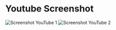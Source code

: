 # Youtube Screenshot
![Screenshot YouTube 1](https://user-images.githubusercontent.com/100938472/195685429-07417392-d9cd-49b4-921c-158c8a47eecc.png)
![Screenshot YouTube 2](https://user-images.githubusercontent.com/100938472/195685997-b46921b6-353a-41d7-8476-61f54d439411.png)
